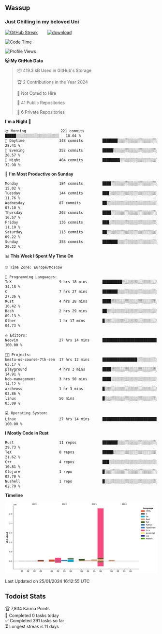 ## Wassup 
### Just Chilling in my beloved Uni 

<!--
-->

[![GitHub Streak](http://github-readme-streak-stats.herokuapp.com?user=archeoss&theme=shades-of-purple&hide_border=true&date_format=j%20M%5B%20Y%5D)](https://git.io/streak-stats)&nbsp;&nbsp;&nbsp;&nbsp;&nbsp;&nbsp;&nbsp;&nbsp;[![download](https://user-images.githubusercontent.com/68448737/147796309-d8b65b1d-4dde-40d9-b03a-2b42aaa6cd43.jpeg)
](http://bmstu.ru/)

<!--START_SECTION:waka-->
![Code Time](http://img.shields.io/badge/Code%20Time-2%2C421%20hrs%2013%20mins-blue)

![Profile Views](http://img.shields.io/badge/Profile%20Views-27-blue)

**🐱 My GitHub Data** 

> 📦 419.3 kB Used in GitHub's Storage 
 > 
> 🏆 2 Contributions in the Year 2024
 > 
> 🚫 Not Opted to Hire
 > 
> 📜 41 Public Repositories 
 > 
> 🔑 6 Private Repositories 
 > 
**I'm a Night 🦉** 

```text
🌞 Morning                221 commits         █████░░░░░░░░░░░░░░░░░░░░   18.04 % 
🌆 Daytime                348 commits         ███████░░░░░░░░░░░░░░░░░░   28.41 % 
🌃 Evening                252 commits         █████░░░░░░░░░░░░░░░░░░░░   20.57 % 
🌙 Night                  404 commits         ████████░░░░░░░░░░░░░░░░░   32.98 % 
```
📅 **I'm Most Productive on Sunday** 

```text
Monday                   184 commits         ████░░░░░░░░░░░░░░░░░░░░░   15.02 % 
Tuesday                  144 commits         ███░░░░░░░░░░░░░░░░░░░░░░   11.76 % 
Wednesday                87 commits          ██░░░░░░░░░░░░░░░░░░░░░░░   07.10 % 
Thursday                 203 commits         ████░░░░░░░░░░░░░░░░░░░░░   16.57 % 
Friday                   136 commits         ███░░░░░░░░░░░░░░░░░░░░░░   11.10 % 
Saturday                 113 commits         ██░░░░░░░░░░░░░░░░░░░░░░░   09.22 % 
Sunday                   358 commits         ███████░░░░░░░░░░░░░░░░░░   29.22 % 
```


📊 **This Week I Spent My Time On** 

```text
🕑︎ Time Zone: Europe/Moscow

💬 Programming Languages: 
TeX                      9 hrs 18 mins       █████████░░░░░░░░░░░░░░░░   34.18 % 
C                        7 hrs 27 mins       ███████░░░░░░░░░░░░░░░░░░   27.36 % 
Rust                     4 hrs 28 mins       ████░░░░░░░░░░░░░░░░░░░░░   16.42 % 
Bash                     2 hrs 29 mins       ██░░░░░░░░░░░░░░░░░░░░░░░   09.13 % 
Other                    1 hr 17 mins        █░░░░░░░░░░░░░░░░░░░░░░░░   04.73 % 

🔥 Editors: 
Neovim                   27 hrs 14 mins      █████████████████████████   100.00 % 

🐱‍💻 Projects: 
bmstu-os-course-7th-sem  17 hrs 12 mins      ████████████████░░░░░░░░░   63.17 % 
playground               4 hrs 3 mins        ████░░░░░░░░░░░░░░░░░░░░░   14.91 % 
bob-management           3 hrs 50 mins       ████░░░░░░░░░░░░░░░░░░░░░   14.12 % 
archeoss                 1 hr 3 mins         █░░░░░░░░░░░░░░░░░░░░░░░░   03.86 % 
linux                    50 mins             █░░░░░░░░░░░░░░░░░░░░░░░░   03.09 % 

💻 Operating System: 
Linux                    27 hrs 14 mins      █████████████████████████   100.00 % 
```

**I Mostly Code in Rust** 

```text
Rust                     11 repos            ███████░░░░░░░░░░░░░░░░░░   29.73 % 
TeX                      8 repos             █████░░░░░░░░░░░░░░░░░░░░   21.62 % 
C++                      4 repos             ███░░░░░░░░░░░░░░░░░░░░░░   10.81 % 
Clojure                  1 repo              █░░░░░░░░░░░░░░░░░░░░░░░░   02.70 % 
Nushell                  1 repo              █░░░░░░░░░░░░░░░░░░░░░░░░   02.70 % 
```



**Timeline**

![Lines of Code chart](https://raw.githubusercontent.com/archeoss/archeoss/master/assets/bar_graph.png)


 Last Updated on 25/01/2024 16:12:55 UTC
<!--END_SECTION:waka-->

## Todoist Stats

<!-- TODO-IST:START -->
🏆  7,804 Karma Points           
🌸  Completed 0 tasks today           
✅  Completed 391 tasks so far           
⏳  Longest streak is 11 days
<!-- TODO-IST:END -->
